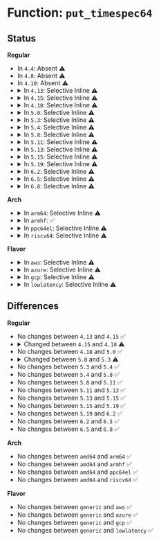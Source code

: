 # Function: <code>put_timespec64</code>

## Status
<b>Regular</b>
<ul>
<li>
In <code>4.4</code>: Absent ⚠️
</li>
<li>
In <code>4.8</code>: Absent ⚠️
</li>
<li>
In <code>4.10</code>: Absent ⚠️
</li>
<li>
<details>
<summary>In <code>4.13</code>: Selective Inline ⚠️</summary>

```c
int put_timespec64(const struct timespec *ts, struct timespec *uts);
```

**Collision:** Unique Global

**Inline:** Selective

**Transformation:** False

**Instances:**

```
In kernel/time/time.c (ffffffff810fae66)
Location: kernel/time/time.c:911
Inline: True
Inline callers:
  - kernel/time/time.c:put_itimerspec64
  - kernel/time/time.c:put_itimerspec64
Direct callers:
  - kernel/time/posix-timers.c:SyS_clock_getres
  - kernel/time/posix-timers.c:SyS_clock_gettime
```
**Symbols:**

```
ffffffff810fae00-ffffffff810fae60: put_timespec64 (STB_GLOBAL)
```
</details>
</li>
<li>
<details>
<summary>In <code>4.15</code>: Selective Inline ⚠️</summary>

```c
int put_timespec64(const struct timespec *ts, struct timespec *uts);
```

**Collision:** Unique Global

**Inline:** Selective

**Transformation:** False

**Instances:**

```
In kernel/time/time.c (ffffffff811057f6)
Location: kernel/time/time.c:860
Inline: True
Inline callers:
  - kernel/time/time.c:put_itimerspec64
  - kernel/time/time.c:put_itimerspec64
Direct callers:
  - kernel/sched/core.c:SyS_sched_rr_get_interval
  - kernel/time/posix-timers.c:SyS_clock_getres
  - kernel/time/posix-timers.c:SyS_clock_gettime
  - fs/select.c:poll_select_copy_remaining
```
**Symbols:**

```
ffffffff81105790-ffffffff811057f0: put_timespec64 (STB_GLOBAL)
```
</details>
</li>
<li>
<details>
<summary>In <code>4.18</code>: Selective Inline ⚠️</summary>

```c
int put_timespec64(const struct timespec64 *ts, struct timespec *uts);
```

**Collision:** Unique Global

**Inline:** Selective

**Transformation:** False

**Instances:**

```
In kernel/time/time.c (ffffffff811108de)
Location: kernel/time/time.c:877
Inline: True
Inline callers:
  - kernel/time/time.c:put_itimerspec64
  - kernel/time/time.c:put_itimerspec64
Direct callers:
  - kernel/sched/core.c:__ia32_sys_sched_rr_get_interval
  - kernel/sched/core.c:__x64_sys_sched_rr_get_interval
  - kernel/time/posix-timers.c:__ia32_sys_clock_getres
  - kernel/time/posix-timers.c:__x64_sys_clock_getres
  - kernel/time/posix-timers.c:__ia32_sys_clock_gettime
  - kernel/time/posix-timers.c:__x64_sys_clock_gettime
  - fs/select.c:poll_select_copy_remaining
```
**Symbols:**

```
ffffffff81110850-ffffffff811108b0: put_timespec64 (STB_GLOBAL)
```
</details>
</li>
<li>
<details>
<summary>In <code>5.0</code>: Selective Inline ⚠️</summary>

```c
int put_timespec64(const struct timespec64 *ts, struct timespec *uts);
```

**Collision:** Unique Global

**Inline:** Selective

**Transformation:** False

**Instances:**

```
In kernel/time/time.c (ffffffff8111be6e)
Location: kernel/time/time.c:815
Inline: True
Inline callers:
  - kernel/time/time.c:put_itimerspec64
  - kernel/time/time.c:put_itimerspec64
Direct callers:
  - kernel/sched/core.c:__ia32_sys_sched_rr_get_interval
  - kernel/sched/core.c:__x64_sys_sched_rr_get_interval
  - kernel/time/posix-timers.c:__ia32_sys_clock_getres
  - kernel/time/posix-timers.c:__x64_sys_clock_getres
  - kernel/time/posix-timers.c:__ia32_sys_clock_gettime
  - kernel/time/posix-timers.c:__x64_sys_clock_gettime
  - fs/select.c:poll_select_copy_remaining
  - net/socket.c:__sys_recvmmsg
  - net/socket.c:__sys_recvmmsg
```
**Symbols:**

```
ffffffff8111bde0-ffffffff8111be40: put_timespec64 (STB_GLOBAL)
```
</details>
</li>
<li>
<details>
<summary>In <code>5.3</code>: Selective Inline ⚠️</summary>

```c
int put_timespec64(const struct timespec64 *ts, struct __kernel_timespec *uts);
```

**Collision:** Unique Global

**Inline:** Selective

**Transformation:** False

**Instances:**

```
In kernel/time/time.c (ffffffff811268ae)
Location: kernel/time/time.c:893
Inline: True
Inline callers:
  - kernel/time/time.c:put_itimerspec64
  - kernel/time/time.c:put_itimerspec64
Direct callers:
  - kernel/sched/core.c:__ia32_sys_sched_rr_get_interval
  - kernel/sched/core.c:__x64_sys_sched_rr_get_interval
  - kernel/time/posix-timers.c:__ia32_sys_clock_getres
  - kernel/time/posix-timers.c:__x64_sys_clock_getres
  - kernel/time/posix-timers.c:__ia32_sys_clock_gettime
  - kernel/time/posix-timers.c:__x64_sys_clock_gettime
  - fs/select.c:poll_select_finish
  - net/socket.c:__sys_recvmmsg
  - net/socket.c:__sys_recvmmsg
  - net/core/sock.c:sock_gettstamp
```
**Symbols:**

```
ffffffff81126820-ffffffff81126880: put_timespec64 (STB_GLOBAL)
```
</details>
</li>
<li>
<details>
<summary>In <code>5.4</code>: Selective Inline ⚠️</summary>

```c
int put_timespec64(const struct timespec64 *ts, struct __kernel_timespec *uts);
```

**Collision:** Unique Global

**Inline:** Selective

**Transformation:** False

**Instances:**

```
In kernel/time/time.c (ffffffff8113284e)
Location: kernel/time/time.c:894
Inline: True
Inline callers:
  - kernel/time/time.c:put_itimerspec64
  - kernel/time/time.c:put_itimerspec64
Direct callers:
  - kernel/sched/core.c:__ia32_sys_sched_rr_get_interval
  - kernel/sched/core.c:__x64_sys_sched_rr_get_interval
  - kernel/time/posix-timers.c:__ia32_sys_clock_getres
  - kernel/time/posix-timers.c:__x64_sys_clock_getres
  - kernel/time/posix-timers.c:__ia32_sys_clock_gettime
  - kernel/time/posix-timers.c:__x64_sys_clock_gettime
  - fs/select.c:poll_select_finish
  - net/socket.c:__sys_recvmmsg
  - net/socket.c:__sys_recvmmsg
  - net/core/sock.c:sock_gettstamp
```
**Symbols:**

```
ffffffff811327c0-ffffffff81132820: put_timespec64 (STB_GLOBAL)
```
</details>
</li>
<li>
<details>
<summary>In <code>5.8</code>: Selective Inline ⚠️</summary>

```c
int put_timespec64(const struct timespec64 *ts, struct __kernel_timespec *uts);
```

**Collision:** Unique Global

**Inline:** Selective

**Transformation:** False

**Instances:**

```
In kernel/time/time.c (ffffffff81142538)
Location: kernel/time/time.c:804
Inline: True
Inline callers:
  - kernel/time/time.c:put_itimerspec64
  - kernel/time/time.c:put_itimerspec64
Direct callers:
  - kernel/sched/core.c:__ia32_sys_sched_rr_get_interval
  - kernel/sched/core.c:__x64_sys_sched_rr_get_interval
  - kernel/time/posix-timers.c:__ia32_sys_clock_getres
  - kernel/time/posix-timers.c:__x64_sys_clock_getres
  - kernel/time/posix-timers.c:__ia32_sys_clock_gettime
  - kernel/time/posix-timers.c:__x64_sys_clock_gettime
  - fs/select.c:poll_select_finish
  - net/socket.c:__ia32_sys_recvmmsg
  - net/socket.c:__x64_sys_recvmmsg
  - net/core/sock.c:sock_gettstamp
```
**Symbols:**

```
ffffffff81141b40-ffffffff81141b9e: put_timespec64 (STB_GLOBAL)
```
</details>
</li>
<li>
<details>
<summary>In <code>5.11</code>: Selective Inline ⚠️</summary>

```c
int put_timespec64(const struct timespec64 *ts, struct __kernel_timespec *uts);
```

**Collision:** Unique Global

**Inline:** Selective

**Transformation:** False

**Instances:**

```
In kernel/time/time.c (ffffffff8113e748)
Location: kernel/time/time.c:804
Inline: True
Inline callers:
  - kernel/time/time.c:put_itimerspec64
  - kernel/time/time.c:put_itimerspec64
Direct callers:
  - kernel/sched/core.c:__ia32_sys_sched_rr_get_interval
  - kernel/sched/core.c:__x64_sys_sched_rr_get_interval
  - kernel/time/posix-timers.c:__ia32_sys_clock_getres
  - kernel/time/posix-timers.c:__x64_sys_clock_getres
  - kernel/time/posix-timers.c:__ia32_sys_clock_gettime
  - kernel/time/posix-timers.c:__x64_sys_clock_gettime
  - fs/select.c:poll_select_finish
  - net/socket.c:__ia32_sys_recvmmsg
  - net/socket.c:__x64_sys_recvmmsg
  - net/core/sock.c:sock_gettstamp
```
**Symbols:**

```
ffffffff8113dd50-ffffffff8113ddae: put_timespec64 (STB_GLOBAL)
```
</details>
</li>
<li>
<details>
<summary>In <code>5.13</code>: Selective Inline ⚠️</summary>

```c
int put_timespec64(const struct timespec64 *ts, struct __kernel_timespec *uts);
```

**Collision:** Unique Global

**Inline:** Selective

**Transformation:** False

**Instances:**

```
In kernel/time/time.c (ffffffff8113f978)
Location: kernel/time/time.c:804
Inline: True
Inline callers:
  - kernel/time/time.c:put_itimerspec64
  - kernel/time/time.c:put_itimerspec64
Direct callers:
  - kernel/sched/core.c:__ia32_sys_sched_rr_get_interval
  - kernel/sched/core.c:__x64_sys_sched_rr_get_interval
  - kernel/time/posix-timers.c:__ia32_sys_clock_getres
  - kernel/time/posix-timers.c:__x64_sys_clock_getres
  - kernel/time/posix-timers.c:__ia32_sys_clock_gettime
  - kernel/time/posix-timers.c:__x64_sys_clock_gettime
  - fs/select.c:poll_select_finish
  - net/socket.c:__ia32_sys_recvmmsg
  - net/socket.c:__x64_sys_recvmmsg
  - net/core/sock.c:sock_gettstamp
```
**Symbols:**

```
ffffffff8113efa0-ffffffff8113effb: put_timespec64 (STB_GLOBAL)
```
</details>
</li>
<li>
<details>
<summary>In <code>5.15</code>: Selective Inline ⚠️</summary>

```c
int put_timespec64(const struct timespec64 *ts, struct __kernel_timespec *uts);
```

**Collision:** Unique Global

**Inline:** Selective

**Transformation:** False

**Instances:**

```
In kernel/time/time.c (ffffffff81162e08)
Location: kernel/time/time.c:804
Inline: True
Inline callers:
  - kernel/time/time.c:put_itimerspec64
  - kernel/time/time.c:put_itimerspec64
Direct callers:
  - kernel/sched/core.c:__ia32_sys_sched_rr_get_interval
  - kernel/sched/core.c:__x64_sys_sched_rr_get_interval
  - kernel/time/posix-timers.c:__ia32_sys_clock_getres
  - kernel/time/posix-timers.c:__x64_sys_clock_getres
  - kernel/time/posix-timers.c:__ia32_sys_clock_gettime
  - kernel/time/posix-timers.c:__x64_sys_clock_gettime
  - fs/select.c:poll_select_finish
  - net/socket.c:__ia32_sys_recvmmsg
  - net/socket.c:__x64_sys_recvmmsg
  - net/core/sock.c:sock_gettstamp
```
**Symbols:**

```
ffffffff81162430-ffffffff8116248b: put_timespec64 (STB_GLOBAL)
```
</details>
</li>
<li>
<details>
<summary>In <code>5.19</code>: Selective Inline ⚠️</summary>

```c
int put_timespec64(const struct timespec64 *ts, struct __kernel_timespec *uts);
```

**Collision:** Unique Global

**Inline:** Selective

**Transformation:** False

**Instances:**

```
In kernel/time/time.c (ffffffff81195d58)
Location: kernel/time/time.c:804
Inline: True
Inline callers:
  - kernel/time/time.c:put_itimerspec64
  - kernel/time/time.c:put_itimerspec64
Direct callers:
  - kernel/sched/core.c:__ia32_sys_sched_rr_get_interval
  - kernel/sched/core.c:__x64_sys_sched_rr_get_interval
  - kernel/time/hrtimer.c:nanosleep_copyout
  - kernel/time/posix-timers.c:__ia32_sys_clock_getres
  - kernel/time/posix-timers.c:__x64_sys_clock_getres
  - kernel/time/posix-timers.c:__ia32_sys_clock_gettime
  - kernel/time/posix-timers.c:__x64_sys_clock_gettime
  - fs/select.c:poll_select_finish
  - net/socket.c:__ia32_sys_recvmmsg
  - net/socket.c:__x64_sys_recvmmsg
  - net/core/sock.c:sock_gettstamp
```
**Symbols:**

```
ffffffff811953c0-ffffffff81195425: put_timespec64 (STB_GLOBAL)
```
</details>
</li>
<li>
<details>
<summary>In <code>6.2</code>: Selective Inline ⚠️</summary>

```c
int put_timespec64(const struct timespec64 *ts, struct __kernel_timespec *uts);
```

**Collision:** Unique Global

**Inline:** Selective

**Transformation:** False

**Instances:**

```
In kernel/time/time.c (ffffffff811d3cc8)
Location: kernel/time/time.c:804
Inline: True
Inline callers:
  - kernel/time/time.c:put_itimerspec64
  - kernel/time/time.c:put_itimerspec64
Direct callers:
  - kernel/sched/core.c:__ia32_sys_sched_rr_get_interval
  - kernel/sched/core.c:__x64_sys_sched_rr_get_interval
  - kernel/time/hrtimer.c:nanosleep_copyout
  - kernel/time/posix-timers.c:__ia32_sys_clock_getres
  - kernel/time/posix-timers.c:__x64_sys_clock_getres
  - kernel/time/posix-timers.c:__ia32_sys_clock_gettime
  - kernel/time/posix-timers.c:__x64_sys_clock_gettime
  - fs/select.c:poll_select_finish
  - net/socket.c:__ia32_sys_recvmmsg
  - net/socket.c:__x64_sys_recvmmsg
  - net/core/sock.c:sock_gettstamp
```
**Symbols:**

```
ffffffff811d3210-ffffffff811d3275: put_timespec64 (STB_GLOBAL)
```
</details>
</li>
<li>
<details>
<summary>In <code>6.5</code>: Selective Inline ⚠️</summary>

```c
int put_timespec64(const struct timespec64 *ts, struct __kernel_timespec *uts);
```

**Collision:** Unique Global

**Inline:** Selective

**Transformation:** False

**Instances:**

```
In kernel/time/time.c (ffffffff811e7fb8)
Location: kernel/time/time.c:804
Inline: True
Inline callers:
  - kernel/time/time.c:put_itimerspec64
  - kernel/time/time.c:put_itimerspec64
Direct callers:
  - kernel/sched/core.c:__ia32_sys_sched_rr_get_interval
  - kernel/sched/core.c:__x64_sys_sched_rr_get_interval
  - kernel/time/hrtimer.c:nanosleep_copyout
  - kernel/time/posix-timers.c:__ia32_sys_clock_getres
  - kernel/time/posix-timers.c:__x64_sys_clock_getres
  - kernel/time/posix-timers.c:__ia32_sys_clock_gettime
  - kernel/time/posix-timers.c:__x64_sys_clock_gettime
  - fs/select.c:poll_select_finish
  - net/socket.c:__ia32_sys_recvmmsg
  - net/socket.c:__x64_sys_recvmmsg
  - net/core/sock.c:sock_gettstamp
```
**Symbols:**

```
ffffffff811e7500-ffffffff811e7565: put_timespec64 (STB_GLOBAL)
```
</details>
</li>
<li>
<details>
<summary>In <code>6.8</code>: Selective Inline ⚠️</summary>

```c
int put_timespec64(const struct timespec64 *ts, struct __kernel_timespec *uts);
```

**Collision:** Unique Global

**Inline:** Selective

**Transformation:** False

**Instances:**

```
In kernel/time/time.c (ffffffff811fdce8)
Location: kernel/time/time.c:902
Inline: True
Inline callers:
  - kernel/time/time.c:put_itimerspec64
  - kernel/time/time.c:put_itimerspec64
Direct callers:
  - kernel/sched/core.c:__ia32_sys_sched_rr_get_interval
  - kernel/sched/core.c:__x64_sys_sched_rr_get_interval
  - kernel/time/hrtimer.c:nanosleep_copyout
  - kernel/time/posix-timers.c:__ia32_sys_clock_getres
  - kernel/time/posix-timers.c:__x64_sys_clock_getres
  - kernel/time/posix-timers.c:__ia32_sys_clock_gettime
  - kernel/time/posix-timers.c:__x64_sys_clock_gettime
  - fs/select.c:poll_select_finish
  - net/socket.c:__ia32_sys_recvmmsg
  - net/socket.c:__x64_sys_recvmmsg
  - net/core/sock.c:sock_gettstamp
```
**Symbols:**

```
ffffffff811fd230-ffffffff811fd295: put_timespec64 (STB_GLOBAL)
```
</details>
</li>
</ul>
<b>Arch</b>
<ul>
<li>
<details>
<summary>In <code>arm64</code>: Selective Inline ⚠️</summary>

```c
int put_timespec64(const struct timespec64 *ts, struct __kernel_timespec *uts);
```

**Collision:** Unique Global

**Inline:** Selective

**Transformation:** False

**Instances:**

```
In kernel/time/time.c (ffff80001019b084)
Location: kernel/time/time.c:894
Inline: True
Inline callers:
  - kernel/time/time.c:put_itimerspec64
  - kernel/time/time.c:put_itimerspec64
Direct callers:
  - kernel/sched/core.c:__arm64_sys_sched_rr_get_interval
  - kernel/time/posix-timers.c:__arm64_sys_clock_getres
  - kernel/time/posix-timers.c:__arm64_sys_clock_gettime
  - fs/select.c:poll_select_finish
  - net/socket.c:__sys_recvmmsg
  - net/socket.c:__sys_recvmmsg
  - net/core/sock.c:sock_gettstamp
```
**Symbols:**

```
ffff80001019acc0-ffff80001019ae5c: put_timespec64 (STB_GLOBAL)
```
</details>
</li>
<li>
<details>
<summary>In <code>armhf</code>: ✅</summary>

```c
int put_timespec64(const struct timespec64 *ts, struct __kernel_timespec *uts);
```

**Collision:** Unique Global

**Inline:** No

**Transformation:** False

**Instances:**

```
In kernel/time/time.c (c03e4d0c)
Location: kernel/time/time.c:894
Inline: False
Direct callers:
  - kernel/sched/core.c:__se_sys_sched_rr_get_interval
  - kernel/time/time.c:put_itimerspec64
  - kernel/time/time.c:put_itimerspec64
  - kernel/time/posix-timers.c:__se_sys_clock_getres
  - kernel/time/posix-timers.c:__se_sys_clock_gettime
  - fs/select.c:poll_select_finish
  - net/socket.c:__sys_recvmmsg
  - net/socket.c:__sys_recvmmsg
  - net/core/sock.c:sock_gettstamp
```
**Symbols:**

```
c03e4d0c-c03e4dd0: put_timespec64 (STB_GLOBAL)
```
</details>
</li>
<li>
<details>
<summary>In <code>ppc64el</code>: Selective Inline ⚠️</summary>

```c
int put_timespec64(const struct timespec64 *ts, struct __kernel_timespec *uts);
```

**Collision:** Unique Global

**Inline:** Selective

**Transformation:** False

**Instances:**

```
In kernel/time/time.c (c0000000001fa4a4)
Location: kernel/time/time.c:894
Inline: True
Inline callers:
  - kernel/time/time.c:put_itimerspec64
  - kernel/time/time.c:put_itimerspec64
Direct callers:
  - kernel/sched/core.c:__se_sys_sched_rr_get_interval
  - kernel/time/posix-timers.c:__se_sys_clock_getres
  - kernel/time/posix-timers.c:__se_sys_clock_gettime
  - fs/select.c:poll_select_finish
  - net/socket.c:__sys_recvmmsg
  - net/core/sock.c:sock_gettstamp
```
**Symbols:**

```
c0000000001fa350-c0000000001fa3e0: put_timespec64 (STB_GLOBAL)
```
</details>
</li>
<li>
<details>
<summary>In <code>riscv64</code>: Selective Inline ⚠️</summary>

```c
int put_timespec64(const struct timespec64 *ts, struct __kernel_timespec *uts);
```

**Collision:** Unique Global

**Inline:** Selective

**Transformation:** False

**Instances:**

```
In kernel/time/time.c (ffffffe00012a5fc)
Location: kernel/time/time.c:894
Inline: True
Inline callers:
  - kernel/time/time.c:put_itimerspec64
  - kernel/time/time.c:put_itimerspec64
Direct callers:
  - kernel/sched/core.c:__se_sys_sched_rr_get_interval
  - kernel/time/posix-timers.c:__se_sys_clock_getres
  - kernel/time/posix-timers.c:__se_sys_clock_gettime
  - fs/select.c:poll_select_finish
  - net/socket.c:__sys_recvmmsg
  - net/core/sock.c:sock_gettstamp
```
**Symbols:**

```
ffffffe00012a552-ffffffe00012a59a: put_timespec64 (STB_GLOBAL)
```
</details>
</li>
</ul>
<b>Flavor</b>
<ul>
<li>
<details>
<summary>In <code>aws</code>: Selective Inline ⚠️</summary>

```c
int put_timespec64(const struct timespec64 *ts, struct __kernel_timespec *uts);
```

**Collision:** Unique Global

**Inline:** Selective

**Transformation:** False

**Instances:**

```
In kernel/time/time.c (ffffffff8112affe)
Location: kernel/time/time.c:894
Inline: True
Inline callers:
  - kernel/time/time.c:put_itimerspec64
  - kernel/time/time.c:put_itimerspec64
Direct callers:
  - kernel/sched/core.c:__ia32_sys_sched_rr_get_interval
  - kernel/sched/core.c:__x64_sys_sched_rr_get_interval
  - kernel/time/posix-timers.c:__ia32_sys_clock_getres
  - kernel/time/posix-timers.c:__x64_sys_clock_getres
  - kernel/time/posix-timers.c:__ia32_sys_clock_gettime
  - kernel/time/posix-timers.c:__x64_sys_clock_gettime
  - fs/select.c:poll_select_finish
  - net/socket.c:__sys_recvmmsg
  - net/socket.c:__sys_recvmmsg
  - net/core/sock.c:sock_gettstamp
```
**Symbols:**

```
ffffffff8112af70-ffffffff8112afd0: put_timespec64 (STB_GLOBAL)
```
</details>
</li>
<li>
<details>
<summary>In <code>azure</code>: Selective Inline ⚠️</summary>

```c
int put_timespec64(const struct timespec64 *ts, struct __kernel_timespec *uts);
```

**Collision:** Unique Global

**Inline:** Selective

**Transformation:** False

**Instances:**

```
In kernel/time/time.c (ffffffff8111d86e)
Location: kernel/time/time.c:894
Inline: True
Inline callers:
  - kernel/time/time.c:put_itimerspec64
  - kernel/time/time.c:put_itimerspec64
Direct callers:
  - kernel/sched/core.c:__ia32_sys_sched_rr_get_interval
  - kernel/sched/core.c:__x64_sys_sched_rr_get_interval
  - kernel/time/posix-timers.c:__ia32_sys_clock_getres
  - kernel/time/posix-timers.c:__x64_sys_clock_getres
  - kernel/time/posix-timers.c:__ia32_sys_clock_gettime
  - kernel/time/posix-timers.c:__x64_sys_clock_gettime
  - fs/select.c:poll_select_finish
  - net/socket.c:__sys_recvmmsg
  - net/socket.c:__sys_recvmmsg
  - net/core/sock.c:sock_gettstamp
```
**Symbols:**

```
ffffffff8111d7e0-ffffffff8111d840: put_timespec64 (STB_GLOBAL)
```
</details>
</li>
<li>
<details>
<summary>In <code>gcp</code>: Selective Inline ⚠️</summary>

```c
int put_timespec64(const struct timespec64 *ts, struct __kernel_timespec *uts);
```

**Collision:** Unique Global

**Inline:** Selective

**Transformation:** False

**Instances:**

```
In kernel/time/time.c (ffffffff81128d1e)
Location: kernel/time/time.c:894
Inline: True
Inline callers:
  - kernel/time/time.c:put_itimerspec64
  - kernel/time/time.c:put_itimerspec64
Direct callers:
  - kernel/sched/core.c:__ia32_sys_sched_rr_get_interval
  - kernel/sched/core.c:__x64_sys_sched_rr_get_interval
  - kernel/time/posix-timers.c:__ia32_sys_clock_getres
  - kernel/time/posix-timers.c:__x64_sys_clock_getres
  - kernel/time/posix-timers.c:__ia32_sys_clock_gettime
  - kernel/time/posix-timers.c:__x64_sys_clock_gettime
  - fs/select.c:poll_select_finish
  - net/socket.c:__sys_recvmmsg
  - net/socket.c:__sys_recvmmsg
  - net/core/sock.c:sock_gettstamp
```
**Symbols:**

```
ffffffff81128c90-ffffffff81128cf0: put_timespec64 (STB_GLOBAL)
```
</details>
</li>
<li>
<details>
<summary>In <code>lowlatency</code>: Selective Inline ⚠️</summary>

```c
int put_timespec64(const struct timespec64 *ts, struct __kernel_timespec *uts);
```

**Collision:** Unique Global

**Inline:** Selective

**Transformation:** False

**Instances:**

```
In kernel/time/time.c (ffffffff8113536e)
Location: kernel/time/time.c:894
Inline: True
Inline callers:
  - kernel/time/time.c:put_itimerspec64
  - kernel/time/time.c:put_itimerspec64
Direct callers:
  - kernel/sched/core.c:__ia32_sys_sched_rr_get_interval
  - kernel/sched/core.c:__x64_sys_sched_rr_get_interval
  - kernel/time/posix-timers.c:__ia32_sys_clock_getres
  - kernel/time/posix-timers.c:__x64_sys_clock_getres
  - kernel/time/posix-timers.c:__ia32_sys_clock_gettime
  - kernel/time/posix-timers.c:__x64_sys_clock_gettime
  - fs/select.c:poll_select_finish
  - net/socket.c:__sys_recvmmsg
  - net/socket.c:__sys_recvmmsg
  - net/core/sock.c:sock_gettstamp
```
**Symbols:**

```
ffffffff811352e0-ffffffff81135340: put_timespec64 (STB_GLOBAL)
```
</details>
</li>
</ul>

## Differences
<b>Regular</b>
<ul>
<li>
No changes between <code>4.13</code> and <code>4.15</code> ✅
</li>
<li>
<details>
<summary>Changed between <code>4.15</code> and <code>4.18</code> ⚠️</summary>
<ul>
<li>
<b>Param type changed. </b>
<code>const struct timespec *ts</code> ➡️ <code>const struct timespec64 *ts</code>
</li>
</ul>
</details>
</li>
<li>
No changes between <code>4.18</code> and <code>5.0</code> ✅
</li>
<li>
<details>
<summary>Changed between <code>5.0</code> and <code>5.3</code> ⚠️</summary>
<ul>
<li>
<b>Param type changed. </b>
<code>struct timespec *uts</code> ➡️ <code>struct __kernel_timespec *uts</code>
</li>
</ul>
</details>
</li>
<li>
No changes between <code>5.3</code> and <code>5.4</code> ✅
</li>
<li>
No changes between <code>5.4</code> and <code>5.8</code> ✅
</li>
<li>
No changes between <code>5.8</code> and <code>5.11</code> ✅
</li>
<li>
No changes between <code>5.11</code> and <code>5.13</code> ✅
</li>
<li>
No changes between <code>5.13</code> and <code>5.15</code> ✅
</li>
<li>
No changes between <code>5.15</code> and <code>5.19</code> ✅
</li>
<li>
No changes between <code>5.19</code> and <code>6.2</code> ✅
</li>
<li>
No changes between <code>6.2</code> and <code>6.5</code> ✅
</li>
<li>
No changes between <code>6.5</code> and <code>6.8</code> ✅
</li>
</ul>
<b>Arch</b>
<ul>
<li>
No changes between <code>amd64</code> and <code>arm64</code> ✅
</li>
<li>
No changes between <code>amd64</code> and <code>armhf</code> ✅
</li>
<li>
No changes between <code>amd64</code> and <code>ppc64el</code> ✅
</li>
<li>
No changes between <code>amd64</code> and <code>riscv64</code> ✅
</li>
</ul>
<b>Flavor</b>
<ul>
<li>
No changes between <code>generic</code> and <code>aws</code> ✅
</li>
<li>
No changes between <code>generic</code> and <code>azure</code> ✅
</li>
<li>
No changes between <code>generic</code> and <code>gcp</code> ✅
</li>
<li>
No changes between <code>generic</code> and <code>lowlatency</code> ✅
</li>
</ul>
